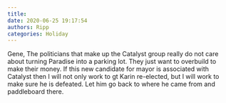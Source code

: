 ```yaml
---
title: 
date: 2020-06-25 19:17:54
authors: Ripp
categories: Holiday
---
```


 Gene, 
The politicians that make up the Catalyst group really do not care about turning  Paradise into a parking lot. They just want to overbuild to make their money.  If this new candidate for mayor is associated with Catalyst then I will not only work to gt Karin re-elected, but I will work to make sure he is defeated.  Let him go back to where he came from and paddleboard there.